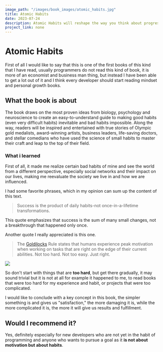 ```yaml
---
image_path: "/images/book_images/atomic_habits.jpg"
title: Atomic Habits
date: 2023-07-24
description: Atomic Habits will reshape the way you think about progress and success, and give you the tools and strategies you need to transform your habits.
project_link: none
---
```


# Atomic Habits

First of all I would like to say that this is one of the first books of this kind that I have read, usually programmers do not read this kind of book, it is more of an economist and business man thing, but instead I have been able to get a lot out of it and I think every developer should start reading mindset and personal growth books.

## What the book is about

The book draws on the most proven ideas from biology, psychology and neuroscience to create an easy-to-understand guide to making good habits (even very difficult habits) inevitable and bad habits impossible. Along the way, readers will be inspired and entertained with true stories of Olympic gold medalists, award-winning artists, business leaders, life-saving doctors, and stellar comedians who have used the science of small habits to master their craft and leap to the top of their field.

### What i learned 

First of all, it made me realize certain bad habits of mine and see the world from a different perspective, especially social networks and their impact on our lives, making me reevaluate the society we live in and how we are influenced.

I had some favorite phrases, which in my opinion can sum up the content of this text.

> Success is the product of daily habits-not once-in-a-lifetime transformations.

This quote emphasizes that success is the sum of many small changes, not a breakthrough that happened only once.

Another quote I really appreciated is this one.

> The [Goldilocks](https://en.wikipedia.org/wiki/Goldilocks_principle) Rule states that humans experience peak motivation when working on tasks that are right on the edge of their current abilities. Not too hard. Not too easy. Just right.

<img src="/images/book_images/goldilocks.png">

So don't start with things that are **too hard**, but get there gradually, it may sound trivial but it is not at all for example it happened to me, to read books that were too hard for my experience and habit, or projects that were too complicated.

I would like to conclude with a key concept in this book, the simpler something is and gives us "satisfaction," the more damaging it is, while the more complicated it is, the more it will give us results and fulfillment.

## Would I recommend it?

Yes, definitely especially for new developers who are not yet in the habit of programming and anyone who wants to pursue a goal as it **is not about motivation but about habits**.







